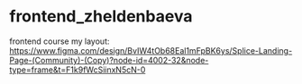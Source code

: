 # frontend_zheldenbaeva
frontend course
my layout:
https://www.figma.com/design/BvIW4tOb68Eal1mFpBK6ys/Splice-Landing-Page-(Community)-(Copy)?node-id=4002-32&node-type=frame&t=F1k9fWcSiinxN5cN-0
